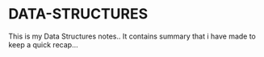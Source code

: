 # DATA-STRUCTURES
This is my Data Structures notes..
It contains summary that i have made to keep a quick recap...
